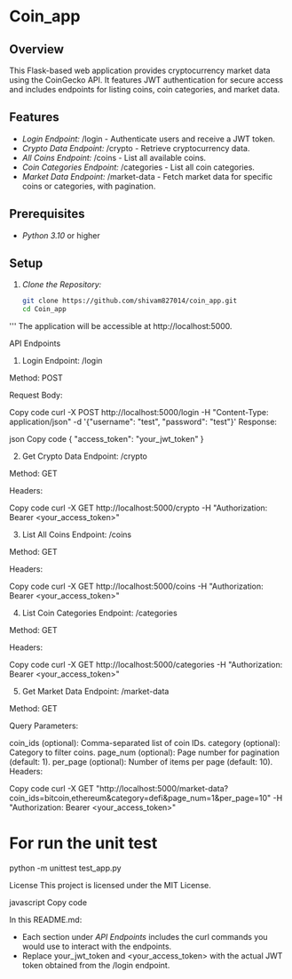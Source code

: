 # Coin_app 

## Overview

This Flask-based web application provides cryptocurrency market data using the CoinGecko API. It features JWT authentication for secure access and includes endpoints for listing coins, coin categories, and market data.

## Features

- *Login Endpoint:* /login - Authenticate users and receive a JWT token.
- *Crypto Data Endpoint:* /crypto - Retrieve cryptocurrency data.
- *All Coins Endpoint:* /coins - List all available coins.
- *Coin Categories Endpoint:* /categories - List all coin categories.
- *Market Data Endpoint:* /market-data - Fetch market data for specific coins or categories, with pagination.


## Prerequisites

- *Python 3.10* or higher

## Setup

1. *Clone the Repository:*

   ```bash
   git clone https://github.com/shivam827014/coin_app.git
   cd Coin_app
'''
   The application will be accessible at http://localhost:5000.

API Endpoints
1. Login
Endpoint: /login

Method: POST

Request Body:


Copy code
curl -X POST http://localhost:5000/login -H "Content-Type: application/json" -d '{"username": "test", "password": "test"}'
Response:

json
Copy code
{
  "access_token": "your_jwt_token"
}

2. Get Crypto Data
Endpoint: /crypto

Method: GET

Headers:


Copy code
curl -X GET http://localhost:5000/crypto -H "Authorization: Bearer <your_access_token>"

3. List All Coins
Endpoint: /coins

Method: GET

Headers:


Copy code
curl -X GET http://localhost:5000/coins -H "Authorization: Bearer <your_access_token>"

4. List Coin Categories
Endpoint: /categories

Method: GET

Headers:


Copy code
curl -X GET http://localhost:5000/categories -H "Authorization: Bearer <your_access_token>"

5. Get Market Data
Endpoint: /market-data

Method: GET

Query Parameters:

coin_ids (optional): Comma-separated list of coin IDs.
category (optional): Category to filter coins.
page_num (optional): Page number for pagination (default: 1).
per_page (optional): Number of items per page (default: 10).
Headers:


Copy code
curl -X GET "http://localhost:5000/market-data?coin_ids=bitcoin,ethereum&category=defi&page_num=1&per_page=10" -H "Authorization: Bearer <your_access_token>"

# For run the unit test
python -m unittest  test_app.py 

License
This project is licensed under the MIT License.

javascript
Copy code

In this README.md:

- Each section under *API Endpoints* includes the curl commands you would use to interact with the endpoints.
- Replace your_jwt_token and <your_access_token> with the actual JWT token obtained from the /login endpoint.
